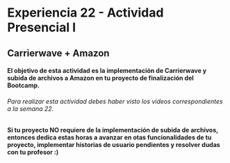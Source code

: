 # Experiencia 22 - Actividad Presencial I
## Carrierwave + Amazon

#### El objetivo de esta actividad es la implementación de Carrierwave y subida de archivos a Amazon en tu proyecto de finalización del Bootcamp.

###### Para realizar esta actividad debes haber visto los videos correspondientes a la semana 22.

#### Si tu proyecto NO requiere de la implementación de subida de archivos, entonces dedica estas horas a avanzar en otas funcionalidades de tu proyecto, implementar historias de usuario pendientes y resolver dudas con tu profesor :)